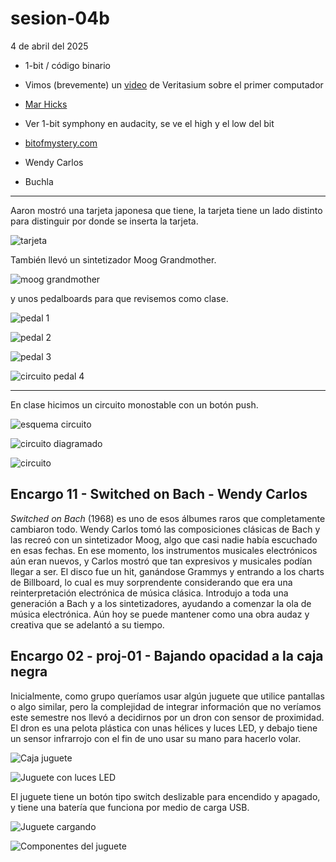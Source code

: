 # sesion-04b

4 de abril del 2025

- 1-bit / código binario

- Vimos (brevemente) un [video](https://youtu.be/FU_YFpfDqqA) de Veritasium sobre el primer computador

- [Mar Hicks](https://marhicks.com/index.html)

- Ver 1-bit symphony en audacity, se ve el high y el low del bit

- [bitofmystery.com](https://bitofmystery.com/)

- Wendy Carlos

- Buchla

***

Aaron mostró una tarjeta japonesa que tiene, la tarjeta tiene un lado distinto para distinguir por donde se inserta la tarjeta.

![tarjeta](./archivos/4b_0.png)

También llevó un sintetizador Moog Grandmother.

![moog grandmother](./archivos/4b_6.png)

y unos pedalboards para que revisemos como clase.

![pedal 1](./archivos/4b_2.png)

![pedal 2](./archivos/4b_3.png)

![pedal 3](./archivos/4b_4.png)

![circuito pedal 4](./archivos/4b_5.png)

***

En clase hicimos un circuito monostable con un botón push.

![esquema circuito](/00-docentes/sesion-04b/archivos/mono_sch.png)

![circuito diagramado](/00-docentes/sesion-04b/archivos/monostable.png)

![circuito](./archivos/4b_1_1.png)

## Encargo 11 - Switched on Bach - Wendy Carlos

*Switched on Bach* (1968) es uno de esos álbumes raros que completamente cambiaron todo. Wendy Carlos tomó las composiciones clásicas de Bach y las recreó con un sintetizador Moog, algo que casi nadie había escuchado en esas fechas. En ese momento, los instrumentos musicales electrónicos aún eran nuevos, y Carlos mostró que tan expresivos y musicales podían llegar a ser. El disco fue un hit, ganándose Grammys y entrando a los charts de Billboard, lo cual es muy sorprendente considerando que era una reinterpretación electrónica de música clásica. Introdujo a toda una generación a Bach y a los sintetizadores, ayudando a comenzar la ola de música electrónica. Aún hoy se puede mantener como una obra audaz y creativa que se adelantó a su tiempo.

## Encargo 02 - proj-01 - Bajando opacidad a la caja negra

Inicialmente, como grupo queríamos usar algún juguete que utilice pantallas o algo similar, pero la complejidad de integrar información que no veríamos este semestre nos llevó a decidirnos por un dron con sensor de proximidad. El dron es una pelota plástica con unas hélices y luces LED, y debajo tiene un sensor infrarrojo con el fin de uno usar su mano para hacerlo volar.

![Caja juguete](./archivos/juguete_01.png)

![Juguete con luces LED](./archivos/juguete_02.png)

El juguete tiene un botón tipo switch deslizable para encendido y apagado, y tiene una batería que funciona por medio de carga USB.

![Juguete cargando](./archivos/juguete_03.png)

![Componentes del juguete](./archivos/juguete_04.png)
